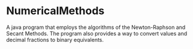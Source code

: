 # NumericalMethods
A java program that employs the algorithms of the Newton-Raphson and Secant Methods. The program also provides a way to convert values and decimal fractions to binary equivalents.

